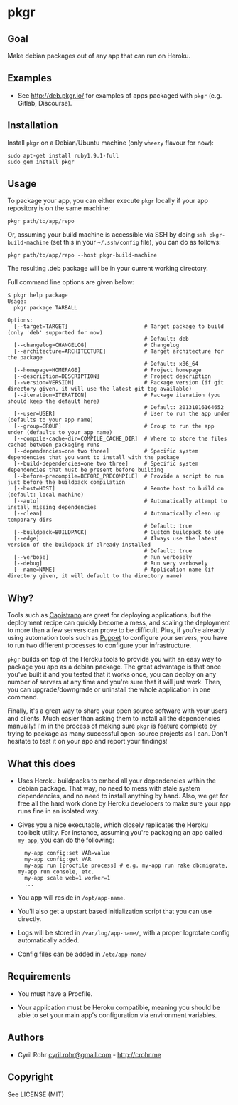 # pkgr

## Goal

Make debian packages out of any app that can run on Heroku.

## Examples

* See <http://deb.pkgr.io/> for examples of apps packaged with `pkgr` (e.g. Gitlab, Discourse).

## Installation

Install `pkgr` on a Debian/Ubuntu machine (only `wheezy` flavour for now):

    sudo apt-get install ruby1.9.1-full
    sudo gem install pkgr

## Usage

To package your app, you can either execute `pkgr` locally if your app repository is on the same machine:

    pkgr path/to/app/repo

Or, assuming your build machine is accessible via SSH by doing `ssh pkgr-build-machine` (set this in your `~/.ssh/config` file), you can do as follows:

    pkgr path/to/app/repo --host pkgr-build-machine

The resulting .deb package will be in your current working directory.

Full command line options are given below:

    $ pkgr help package
    Usage:
      pkgr package TARBALL

    Options:
      [--target=TARGET]                        # Target package to build (only 'deb' supported for now)
                                               # Default: deb
      [--changelog=CHANGELOG]                  # Changelog
      [--architecture=ARCHITECTURE]            # Target architecture for the package
                                               # Default: x86_64
      [--homepage=HOMEPAGE]                    # Project homepage
      [--description=DESCRIPTION]              # Project description
      [--version=VERSION]                      # Package version (if git directory given, it will use the latest git tag available)
      [--iteration=ITERATION]                  # Package iteration (you should keep the default here)
                                               # Default: 20131016164652
      [--user=USER]                            # User to run the app under (defaults to your app name)
      [--group=GROUP]                          # Group to run the app under (defaults to your app name)
      [--compile-cache-dir=COMPILE_CACHE_DIR]  # Where to store the files cached between packaging runs
      [--dependencies=one two three]           # Specific system dependencies that you want to install with the package
      [--build-dependencies=one two three]     # Specific system dependencies that must be present before building
      [--before-precompile=BEFORE_PRECOMPILE]  # Provide a script to run just before the buildpack compilation
      [--host=HOST]                            # Remote host to build on (default: local machine)
      [--auto]                                 # Automatically attempt to install missing dependencies
      [--clean]                                # Automatically clean up temporary dirs
                                               # Default: true
      [--buildpack=BUILDPACK]                  # Custom buildpack to use
      [--edge]                                 # Always use the latest version of the buildpack if already installed
                                               # Default: true
      [--verbose]                              # Run verbosely
      [--debug]                                # Run very verbosely
      [--name=NAME]                            # Application name (if directory given, it will default to the directory name)

## Why?

Tools such as [Capistrano](http://capify.org/) are great for deploying
applications, but the deployment recipe can quickly become a mess, and scaling
the deployment to more than a few servers can prove to be difficult. Plus, if
you're already using automation tools such as
[Puppet](http://www.puppetlabs.com/) to configure your servers, you have to
run two different processes to configure your infrastructure.

`pkgr` builds on top of the Heroku tools to provide you with an easy way to package you app as a debian package. The great advantage is that once you've built it and you tested that it
works once, you can deploy on any number of servers at any time and you're
sure that it will just work. Then, you can upgrade/downgrade or uninstall the whole application in one command.

Finally, it's a great way to share your open source software with your users and clients. Much easier than asking them to install all the dependencies manually! I'm in the process of making sure `pkgr` is feature complete by trying to package as many successful open-source projects as I can. Don't hesitate to test it on your app and report your findings!

## What this does

* Uses Heroku buildpacks to embed all your dependencies within the debian package. That way, no need to mess with stale system dependencies, and no need to install anything by hand. Also, we get for free all the hard work done by Heroku developers to make sure your app runs fine in an isolated way.

* Gives you a nice executable, which closely replicates the Heroku toolbelt utility. For instance, assuming you're packaging an app called `my-app`, you can do the following:

        my-app config:set VAR=value
        my-app config:get VAR
        my-app run [procfile process] # e.g. my-app run rake db:migrate, my-app run console, etc.
        my-app scale web=1 worker=1
        ...

* You app will reside in `/opt/app-name`.

* You'll also get a upstart based initialization script that you can use directly.

* Logs will be stored in `/var/log/app-name/`, with a proper logrotate config automatically added.

* Config files can be added in `/etc/app-name/`

## Requirements

* You must have a Procfile.

* Your application must be Heroku compatible, meaning you should be able to set your main app's configuration via environment variables.

## Authors

* Cyril Rohr <cyril.rohr@gmail.com> - <http://crohr.me>

## Copyright

See LICENSE (MIT)
